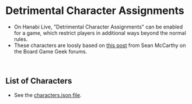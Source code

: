 # Detrimental Character Assignments

* On Hanabi Live, "Detrimental Character Assignments" can be enabled for a game, which restrict players in additional ways beyond the normal rules.
* These characters are loosly based on [this post](https://boardgamegeek.com/thread/1688194/hanabi-characters-variant) from Sean McCarthy on the Board Game Geek forums.

<br />

## List of Characters

* See the [characters.json file](https://github.com/Zamiell/hanabi-live/blob/master/public/js/src/data/characters.json).

